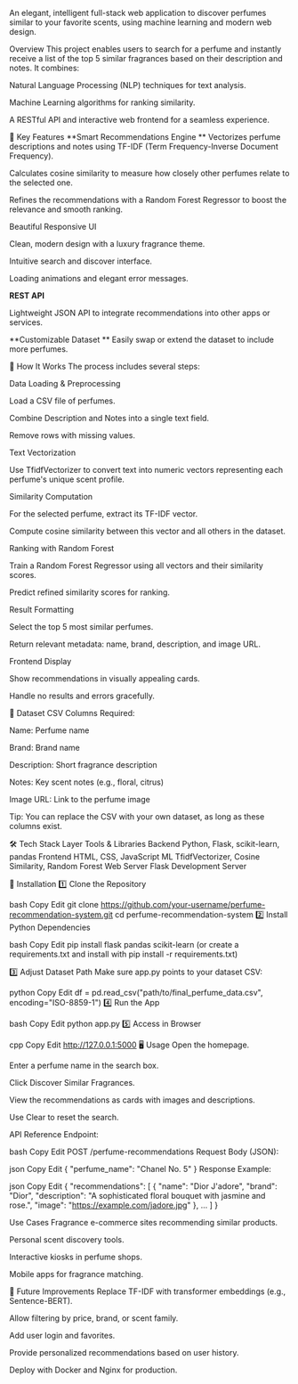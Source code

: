 An elegant, intelligent full-stack web application to discover perfumes similar to your favorite scents, using machine learning and modern web design.

Overview
This project enables users to search for a perfume and instantly receive a list of the top 5 similar fragrances based on their description and notes.
It combines:

Natural Language Processing (NLP) techniques for text analysis.

Machine Learning algorithms for ranking similarity.

A RESTful API and interactive web frontend for a seamless experience.

🎯 Key Features
**Smart Recommendations Engine
**
Vectorizes perfume descriptions and notes using TF-IDF (Term Frequency-Inverse Document Frequency).

Calculates cosine similarity to measure how closely other perfumes relate to the selected one.

Refines the recommendations with a Random Forest Regressor to boost the relevance and smooth ranking.

Beautiful Responsive UI

Clean, modern design with a luxury fragrance theme.

Intuitive search and discover interface.

Loading animations and elegant error messages.

**REST API**

Lightweight JSON API to integrate recommendations into other apps or services.

**Customizable Dataset
**
Easily swap or extend the dataset to include more perfumes.

🧠 How It Works
The process includes several steps:

Data Loading & Preprocessing

Load a CSV file of perfumes.

Combine Description and Notes into a single text field.

Remove rows with missing values.

Text Vectorization

Use TfidfVectorizer to convert text into numeric vectors representing each perfume's unique scent profile.

Similarity Computation

For the selected perfume, extract its TF-IDF vector.

Compute cosine similarity between this vector and all others in the dataset.

Ranking with Random Forest

Train a Random Forest Regressor using all vectors and their similarity scores.

Predict refined similarity scores for ranking.

Result Formatting

Select the top 5 most similar perfumes.

Return relevant metadata: name, brand, description, and image URL.

Frontend Display

Show recommendations in visually appealing cards.

Handle no results and errors gracefully.

📂 Dataset
CSV Columns Required:

Name: Perfume name

Brand: Brand name

Description: Short fragrance description

Notes: Key scent notes (e.g., floral, citrus)

Image URL: Link to the perfume image

Tip: You can replace the CSV with your own dataset, as long as these columns exist.

🛠️ Tech Stack
Layer	Tools & Libraries
Backend	Python, Flask, scikit-learn, pandas
Frontend	HTML, CSS, JavaScript
ML	TfidfVectorizer, Cosine Similarity, Random Forest
Web Server	Flask Development Server

🚀 Installation
1️⃣ Clone the Repository

bash
Copy
Edit
git clone https://github.com/your-username/perfume-recommendation-system.git
cd perfume-recommendation-system
2️⃣ Install Python Dependencies

bash
Copy
Edit
pip install flask pandas scikit-learn
(or create a requirements.txt and install with pip install -r requirements.txt)

3️⃣ Adjust Dataset Path
Make sure app.py points to your dataset CSV:

python
Copy
Edit
df = pd.read_csv("path/to/final_perfume_data.csv", encoding="ISO-8859-1")
4️⃣ Run the App

bash
Copy
Edit
python app.py
5️⃣ Access in Browser

cpp
Copy
Edit
http://127.0.0.1:5000
🖥️ Usage
Open the homepage.

Enter a perfume name in the search box.

Click Discover Similar Fragrances.

View the recommendations as cards with images and descriptions.

Use Clear to reset the search.

API Reference
Endpoint:

bash
Copy
Edit
POST /perfume-recommendations
Request Body (JSON):

json
Copy
Edit
{
  "perfume_name": "Chanel No. 5"
}
Response Example:

json
Copy
Edit
{
  "recommendations": [
    {
      "name": "Dior J'adore",
      "brand": "Dior",
      "description": "A sophisticated floral bouquet with jasmine and rose.",
      "image": "https://example.com/jadore.jpg"
    },
    ...
  ]
}

Use Cases
Fragrance e-commerce sites recommending similar products.

Personal scent discovery tools.

Interactive kiosks in perfume shops.

Mobile apps for fragrance matching.

🔮 Future Improvements
Replace TF-IDF with transformer embeddings (e.g., Sentence-BERT).

Allow filtering by price, brand, or scent family.

Add user login and favorites.

Provide personalized recommendations based on user history.

Deploy with Docker and Nginx for production.
